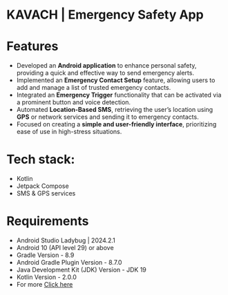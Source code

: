 # KAVACH | Emergency Safety App

# Features

- Developed an **Android application** to enhance personal safety, providing a quick and effective way to send emergency alerts.
- Implemented an **Emergency Contact Setup** feature, allowing users to add and manage a list of trusted emergency contacts.
- Integrated an **Emergency Trigger** functionality that can be activated via a prominent button and voice detection.
- Automated **Location-Based SMS**, retrieving the user’s location using **GPS** or network services and sending it to emergency contacts.
- Focused on creating a **simple and user-friendly interface**, prioritizing ease of use in high-stress situations.

# Tech stack:
- Kotlin
- Jetpack Compose
- SMS & GPS services

# Requirements

- Android Studio Ladybug | 2024.2.1
- Android 10 (API level 29) or above
- Gradle Version - 8.9
- Android Gradle Plugin Version - 8.7.0
- Java Development Kit (JDK) Version - JDK 19
- Kotlin Version - 2.0.0
- For more [Click here](https://github.com/kaushik8946/Kavach/blob/main/gradle/libs.versions.toml)
